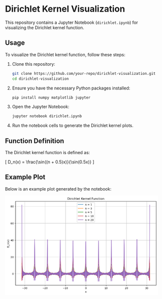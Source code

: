 # Dirichlet Kernel Visualization

This repository contains a Jupyter Notebook (`dirichlet.ipynb`) for visualizing the Dirichlet kernel function.

## Usage

To visualize the Dirichlet kernel function, follow these steps:

1. Clone this repository:
    ```bash
    git clone https://github.com/your-repo/dirichlet-visualization.git
    cd dirichlet-visualization
    ```

2. Ensure you have the necessary Python packages installed:
    ```bash
    pip install numpy matplotlib jupyter
    ```

3. Open the Jupyter Notebook:
    ```bash
    jupyter notebook dirichlet.ipynb
    ```

4. Run the notebook cells to generate the Dirichlet kernel plots.

## Function Definition

The Dirichlet kernel function is defined as:

\[ D_n(x) = \frac{\sin((n + 0.5)x)}{\sin(0.5x)} \]

## Example Plot

Below is an example plot generated by the notebook:

![Dirichlet Kernel Function Plot](images/dirichlet_kernel_plot.png)
